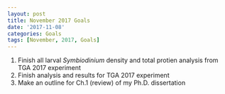 ```yaml
---
layout: post
title: November 2017 Goals
date: '2017-11-08'
categories: Goals
tags: [November, 2017, Goals]
---
```

1) Finish all larval *Symbiodinium* density and total protien analysis from TGA 2017 experiment     
2) Finish analysis and results for TGA 2017 experiment  
3) Make an outline for Ch.1 (review) of my Ph.D. dissertation  

